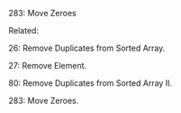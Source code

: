283: Move Zeroes

Related: 

26: Remove Duplicates from Sorted Array.

27: Remove Element.

80: Remove Duplicates from Sorted Array II.

283: Move Zeroes.